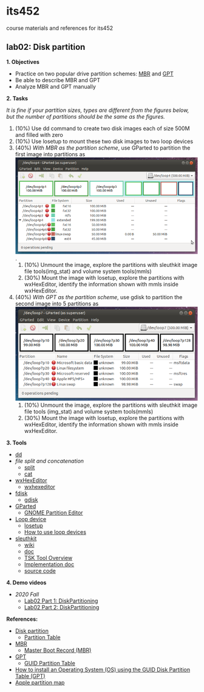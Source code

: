 # its452
course materials and references for its452

## lab02: Disk partition

**1. Objectives**

* Practice on two popular drive partition schemes: [MBR](https://en.wikipedia.org/wiki/Master_boot_record) and [GPT](https://en.wikipedia.org/wiki/GUID_Partition_Table)
* Be able to describe MBR and GPT
* Analyze MBR and GPT manually

**2. Tasks**

*It is fine if your partition sizes, types are different from the figures below, but the number of partitions should be the same as the figures.*

1. (10%) Use dd command to create two disk images each of size 500M and filled with zero
2. (10%) Use losetup to mount these two disk images to two loop devices
3. (40%) *With MBR as the partition scheme*, use GParted to partition the first image into partitions as ![image1 partitions](./demo/image1.png). 
   1. (10%) Unmount the image, explore the partitions with sleuthkit image file tools(img_stat) and volume system tools(mmls)
   2. (30%) Mount the image with losetup, explore the partitions with wxHexEditor, identify the information shown with mmls inside wxHexEditor.
4. (40%) *With GPT as the partition scheme*, use gdisk to partition the second image into 5 partitions as ![image2 partitions](./demo/image2.png)
   1. (10%) Unmount the image, explore the partitions with sleuthkit image file tools (img_stat) and volume system tools(mmls) 
   2. (30%) Mount the image with losetup, explore the partitions with wxHexEditor, identify the information shown with mmls inside wxHexEditor.

**3. Tools**

* [dd](https://en.wikipedia.org/wiki/Dd_(Unix))
* _file split and concatenation_
  * [split](https://en.wikipedia.org/wiki/Split_(Unix))
  * [cat](https://en.wikipedia.org/wiki/Cat_(Unix))
* [wxHexEditor](https://www.wxhexeditor.org/)
  * [wxhexeditor](../../lectures/module02/wxhexeditor.md)
* [fdisk](https://tldp.org/HOWTO/Partition/fdisk_partitioning.html)
  * [gdisk](http://www.rodsbooks.com/gdisk/)
* [GParted](https://en.wikipedia.org/wiki/GParted)
  * [GNOME Partition Editor](https://gparted.org/)
* [Loop device](https://en.wikipedia.org/wiki/Loop_device)
  * [losetup](https://man7.org/linux/man-pages/man8/losetup.8.html)
  * [How to use loop devices](https://blog.sleeplessbeastie.eu/2017/07/03/how-to-use-loop-devices/)
* [sleuthkit](https://www.sleuthkit.org/sleuthkit/)
  * [wiki](http://wiki.sleuthkit.org)
  * [doc](http://wiki.sleuthkit.org/index.php?title=Help_Documents)
  * [TSK Tool Overview](http://wiki.sleuthkit.org/index.php?title=TSK_Tool_Overview)
  * [Implementation doc](http://wiki.sleuthkit.org/index.php?title=Design_Documents)
  * [source code](https://github.com/sleuthkit/sleuthkit)

**4. Demo videos**

* _2020 Fall_
  * [Lab02 Part 1: DiskPartitioning](https://youtu.be/HviukcJQBuQ)
  * [Lab02 Part 2: DiskPartitioning](https://youtu.be/GSGi42YGUco)

**References:**
* [Disk partition](https://en.wikipedia.org/wiki/Disk_partitioning)
  * [Partition Table](https://wiki.osdev.org/Partition_Table)
* [MBR](https://en.wikipedia.org/wiki/Master_boot_record)
  * [Master Boot Record (MBR)](https://wiki.osdev.org/MBR_(x86))
* [GPT](https://en.wikipedia.org/wiki/GUID_Partition_Table)
  * [GUID Partition Table](https://wiki.osdev.org/GPT)
* [How to install an Operating System (OS) using the GUID Disk Partition Table (GPT)](./refs/gptwhitepaper11.pdf)
* [Apple partition map](https://en.wikipedia.org/wiki/Apple_Partition_Map)

